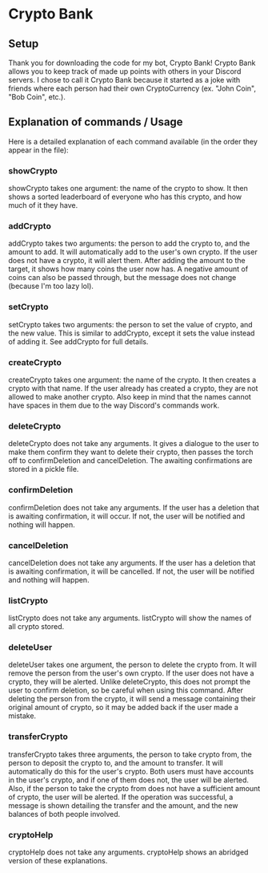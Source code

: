 # Crypto Bank
## Setup
Thank you for downloading the code for my bot, Crypto Bank! Crypto Bank allows you to keep track of made up points with others in your Discord servers. I chose to call it Crypto Bank because it started as a joke with friends where each person had their own CryptoCurrency (ex. "John Coin", "Bob Coin", etc.).

## Explanation of commands / Usage
Here is a detailed explanation of each command available (in the order they appear in the file):

### showCrypto
showCrypto takes one argument: the name of the crypto to show. It then shows a sorted leaderboard of everyone who has this crypto, and how much of it they have.

### addCrypto
addCrypto takes two arguments: the person to add the crypto to, and the amount to add. It will automatically add to the user's own crypto. If the user does not have a crypto, it will alert them. After adding the amount to the target, it shows how many coins the user now has. A negative amount of coins can also be passed through, but the message does not change (because I'm too lazy lol).

### setCrypto
setCrypto takes two arguments: the person to set the value of crypto, and the new value. This is similar to addCrypto, except it sets the value instead of adding it. See addCrypto for full details.

### createCrypto
createCrypto takes one argument: the name of the crypto. It then creates a crypto with that name. If the user already has created a crypto, they are not allowed to make another crypto. Also keep in mind that the names cannot have spaces in them due to the way Discord's commands work.

### deleteCrypto
deleteCrypto does not take any arguments. It gives a dialogue to the user to make them confirm they want to delete their crypto, then passes the torch off to confirmDeletion and cancelDeletion. The awaiting confirmations are stored in a pickle file.

### confirmDeletion
confirmDeletion does not take any arguments. If the user has a deletion that is awaiting confirmation, it will occur. If not, the user will be notified and nothing will happen.

### cancelDeletion
cancelDeletion does not take any arguments. If the user has a deletion that is awaiting confirmation, it will be cancelled. If not, the user will be notified and nothing will happen.

### listCrypto
listCrypto does not take any arguments. listCrypto will show the names of all crypto stored.

### deleteUser
deleteUser takes one argument, the person to delete the crypto from. It will remove the person from the user's own crypto. If the user does not have a crypto, they will be alerted. Unlike deleteCrypto, this does not prompt the user to confirm deletion, so be careful when using this command. After deleting the person from the crypto, it will send a message containing their original amount of crypto, so it may be added back if the user made a mistake.

### transferCrypto
transferCrypto takes three arguments, the person to take crypto from, the person to deposit the crypto to, and the amount to transfer. It will automatically do this for the user's crypto. Both users must have accounts in the user's crypto, and if one of them does not, the user will be alerted. Also, if the person to take the crypto from does not have a sufficient amount of crypto, the user will be alerted. If the operation was successful, a message is shown detailing the transfer and the amount, and the new balances of both people involved.

### cryptoHelp
cryptoHelp does not take any arguments. cryptoHelp shows an abridged version of these explanations.